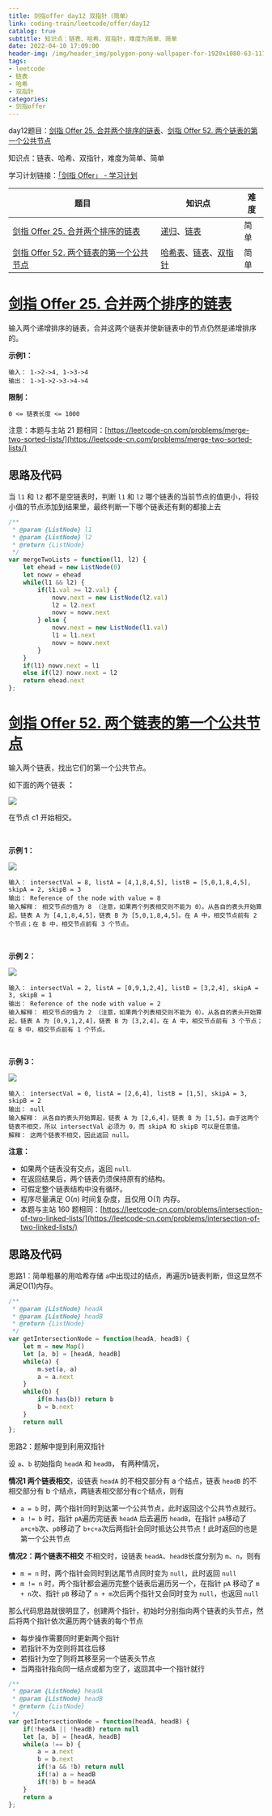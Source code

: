 ```yaml
---
title: 剑指offer day12 双指针（简单）
link: coding-train/leetcode/offer/day12
catalog: true
subtitle: 知识点：链表、哈希、双指针，难度为简单、简单
date: 2022-04-10 17:09:00
header-img: /img/header_img/polygon-pony-wallpaper-for-1920x1080-63-1175.jpg
tags:
- leetcode
- 链表
- 哈希
- 双指针
categories:
- 剑指offer
---
```

day12题目：[剑指 Offer 25. 合并两个排序的链表](https://leetcode-cn.com/problems/he-bing-liang-ge-pai-xu-de-lian-biao-lcof/)、[剑指 Offer 52. 两个链表的第一个公共节点](https://leetcode-cn.com/problems/liang-ge-lian-biao-de-di-yi-ge-gong-gong-jie-dian-lcof/)

知识点：链表、哈希、双指针，难度为简单、简单

学习计划链接：[「剑指 Offer」 - 学习计划](https://leetcode-cn.com/study-plan/lcof/?progress=7jn70jr)

| 题目                                                                                                                             | 知识点                                                                                                                                       | 难度 |
| -------------------------------------------------------------------------------------------------------------------------------- | -------------------------------------------------------------------------------------------------------------------------------------------- | ---- |
| [剑指 Offer 25. 合并两个排序的链表](https://leetcode-cn.com/problems/he-bing-liang-ge-pai-xu-de-lian-biao-lcof/)                    | [递归](https://leetcode-cn.com/tag/recursion)、[链表](https://leetcode-cn.com/tag/linked-list)                                                     | 简单 |
| [剑指 Offer 52. 两个链表的第一个公共节点](https://leetcode-cn.com/problems/liang-ge-lian-biao-de-di-yi-ge-gong-gong-jie-dian-lcof/) | [哈希表](https://leetcode-cn.com/tag/hash-table)、[链表](https://leetcode-cn.com/tag/linked-list)、[双指针](https://leetcode-cn.com/tag/two-pointers) | 简单 |

# [剑指 Offer 25. 合并两个排序的链表](https://leetcode-cn.com/problems/he-bing-liang-ge-pai-xu-de-lian-biao-lcof/)

输入两个递增排序的链表，合并这两个链表并使新链表中的节点仍然是递增排序的。

**示例1：**

```
输入： 1->2->4, 1->3->4
输出： 1->1->2->3->4->4
```

**限制：**

`0 <= 链表长度 <= 1000`

注意：本题与主站 21 题相同：[https://leetcode-cn.com/problems/merge-two-sorted-lists/](https://leetcode-cn.com/problems/merge-two-sorted-lists/)

## 思路及代码

当 `l1` 和 `l2` 都不是空链表时，判断 `l1` 和 `l2` 哪个链表的当前节点的值更小，将较小值的节点添加到结果里，最终判断一下哪个链表还有剩的都接上去

```javascript
/**
 * @param {ListNode} l1
 * @param {ListNode} l2
 * @return {ListNode}
 */
var mergeTwoLists = function(l1, l2) {
    let ehead = new ListNode(0)
    let nowv = ehead
    while(l1 && l2) {
        if(l1.val >= l2.val) {
            nowv.next = new ListNode(l2.val)
            l2 = l2.next
            nowv = nowv.next
        } else {
            nowv.next = new ListNode(l1.val)
            l1 = l1.next
            nowv = nowv.next
        }
    }
    if(l1) nowv.next = l1
    else if(l2) nowv.next = l2
    return ehead.next
};
```

# [剑指 Offer 52. 两个链表的第一个公共节点](https://leetcode-cn.com/problems/liang-ge-lian-biao-de-di-yi-ge-gong-gong-jie-dian-lcof/)

输入两个链表，找出它们的第一个公共节点。

如下面的两个链表 **：**

![](https://p3-juejin.byteimg.com/tos-cn-i-k3u1fbpfcp/09630395c9ed409cbe6b6c29278aadc3~tplv-k3u1fbpfcp-zoom-1.image)

在节点 c1 开始相交。

 

**示例 1：**

![](https://p3-juejin.byteimg.com/tos-cn-i-k3u1fbpfcp/5d68825371794dd48e36c7432e2f87ab~tplv-k3u1fbpfcp-zoom-1.image)

```
输入： intersectVal = 8, listA = [4,1,8,4,5], listB = [5,0,1,8,4,5], skipA = 2, skipB = 3
输出： Reference of the node with value = 8
输入解释： 相交节点的值为 8 （注意，如果两个列表相交则不能为 0）。从各自的表头开始算起，链表 A 为 [4,1,8,4,5]，链表 B 为 [5,0,1,8,4,5]。在 A 中，相交节点前有 2 个节点；在 B 中，相交节点前有 3 个节点。
```

 

**示例 2：**

![](https://p3-juejin.byteimg.com/tos-cn-i-k3u1fbpfcp/c0ef34bea01b4cad94002457175ac1e2~tplv-k3u1fbpfcp-zoom-1.image)

```
输入： intersectVal = 2, listA = [0,9,1,2,4], listB = [3,2,4], skipA = 3, skipB = 1
输出： Reference of the node with value = 2
输入解释： 相交节点的值为 2 （注意，如果两个列表相交则不能为 0）。从各自的表头开始算起，链表 A 为 [0,9,1,2,4]，链表 B 为 [3,2,4]。在 A 中，相交节点前有 3 个节点；在 B 中，相交节点前有 1 个节点。
```

 

**示例 3：**

![](https://p3-juejin.byteimg.com/tos-cn-i-k3u1fbpfcp/928e6ca68669418286a9a3738a3c8f2e~tplv-k3u1fbpfcp-zoom-1.image)

```
输入： intersectVal = 0, listA = [2,6,4], listB = [1,5], skipA = 3, skipB = 2
输出： null
输入解释： 从各自的表头开始算起，链表 A 为 [2,6,4]，链表 B 为 [1,5]。由于这两个链表不相交，所以 intersectVal 必须为 0，而 skipA 和 skipB 可以是任意值。
解释： 这两个链表不相交，因此返回 null。
```

**注意：**

- 如果两个链表没有交点，返回 `null`.
- 在返回结果后，两个链表仍须保持原有的结构。
- 可假定整个链表结构中没有循环。
- 程序尽量满足 O(*n*) 时间复杂度，且仅用 O(*1*) 内存。
- 本题与主站 160 题相同：[https://leetcode-cn.com/problems/intersection-of-two-linked-lists/](https://leetcode-cn.com/problems/intersection-of-two-linked-lists/)

## 思路及代码

思路1：简单粗暴的用哈希存储 `a`中出现过的结点，再遍历b链表判断，但这显然不满足O(1)内存。

```javascript
/**
 * @param {ListNode} headA
 * @param {ListNode} headB
 * @return {ListNode}
 */
var getIntersectionNode = function(headA, headB) {
    let m = new Map()
    let [a, b] = [headA, headB]
    while(a) {
        m.set(a, a)
        a = a.next
    }
    while(b) {
        if(m.has(b)) return b
        b = b.next
    }
    return null
};
```

思路2：题解中提到利用双指针

设 `a`、`b` 初始指向 `headA` 和 `headB`，
有两种情况，

**情况1 两个链表相交**，设链表 `headA` 的不相交部分有 a 个结点，链表 `headB` 的不相交部分有 b 个结点，两链表相交部分有c个结点，则有

- `a = b` 时，两个指针同时到达第一个公共节点，此时返回这个公共节点就行。
- `a != b` 时，指针 `pA`遍历完链表 `headA` 后去遍历 `headB`，在指针 `pA`移动了 `a+c+b`次、`pB`移动了 `b+c+a`次后两指针会同时抵达公共节点！此时返回的也是第一个公共节点

**情况2：两个链表不相交**
不相交时，设链表 `headA`、`headB`长度分别为 `m`、`n`，则有

- `m = n` 时，两个指针会同时到达尾节点同时变为 `null`，此时返回 `null`
- `m != n` 时，两个指针都会遍历完整个链表后遍历另一个，在指针 `pA` 移动了 `m + n`次、指针 `pB` 移动了 `n + m`次后两个指针又会同时变为 `null`，也返回 `null`

那么代码思路就很明显了，创建两个指针，初始时分别指向两个链表的头节点，然后将两个指针依次遍历两个链表的每个节点

- 每步操作需要同时更新两个指针
- 若指针不为空则将其往后移
- 若指针为空了则将其移至另一个链表头节点
- 当两指针指向同一结点或都为空了，返回其中一个指针就行

```javascript
/**
 * @param {ListNode} headA
 * @param {ListNode} headB
 * @return {ListNode}
 */
var getIntersectionNode = function(headA, headB) {
    if(!headA || !headB) return null
    let [a, b] = [headA, headB]
    while(a !== b) {
        a = a.next
        b = b.next
        if(!a && !b) return null
        if(!a) a = headB
        if(!b) b = headA
    }
    return a
};
```
